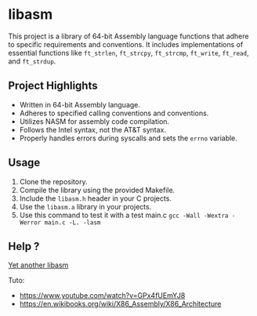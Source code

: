 # libasm

This project is a library of 64-bit Assembly language functions that adhere to specific requirements and conventions. It includes implementations of essential functions like `ft_strlen`, `ft_strcpy`, `ft_strcmp`, `ft_write`, `ft_read`, and `ft_strdup`.

## Project Highlights

- Written in 64-bit Assembly language.
- Adheres to specified calling conventions and conventions.
- Utilizes NASM for assembly code compilation.
- Follows the Intel syntax, not the AT&T syntax.
- Properly handles errors during syscalls and sets the `errno` variable.

## Usage
1. Clone the repository.
2. Compile the library using the provided Makefile.
3. Include the `libasm.h` header in your C projects.
4. Use the `libasm.a` library in your projects.
5. Use this command to test it with a test main.c `gcc -Wall -Wextra -Werror main.c -L. -lasm` 

## Help ?

[Yet another libasm](https://cute-balance-43f.notion.site/Yet-another-libasm-f15a6a72e0f041e293ae7bcfb6c564cd)

Tuto: 
  - https://www.youtube.com/watch?v=GPx4fUEmYJ8
  - https://en.wikibooks.org/wiki/X86_Assembly/X86_Architecture
